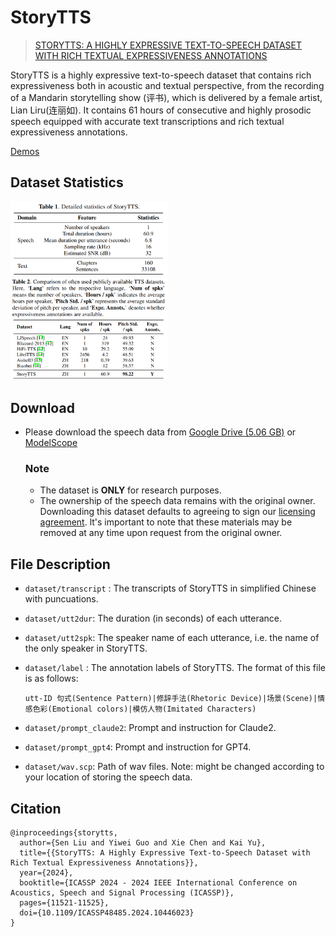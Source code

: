 # StoryTTS

> [STORYTTS: A HIGHLY EXPRESSIVE TEXT-TO-SPEECH DATASET WITH RICH TEXTUAL EXPRESSIVENESS ANNOTATIONS](https://ieeexplore.ieee.org/document/10446023)

StoryTTS is a highly expressive text-to-speech dataset that contains rich expressiveness both in acoustic and textual perspective, from the recording of a Mandarin storytelling show (评书), which is delivered by a female artist, Lian Liru(连丽如). It contains 61 hours of consecutive and highly prosodic speech equipped with accurate text transcriptions and rich textual expressiveness annotations.

[Demos](https://goarsenal.github.io/StoryTTS/)


## Dataset Statistics

<img src="figures/table1.png" alt="table1" style="width: 50%;" />

<img src="figures/table2.png" alt="table2" style="width: 50%;" />

## Download

* Please download the speech data from [Google Drive (5.06 GB)](https://drive.google.com/file/d/1KuD-6c2yxLqPhNJHCaE1jIee-8TjjsB6/view?usp=drive_link) or [ModelScope](https://modelscope.cn/api/v1/datasets/CantabileKwok/StoryTTS/repo?Revision=master&FilePath=StoryTTS.zip)

  ### Note

  * The dataset is **ONLY** for research purposes.
  * The ownership of the speech data remains with the original owner. Downloading this dataset defaults to agreeing to sign our [licensing agreement](storytts_license_agreement.pdf). lt's important to note that these materials may be removed at any time upon request from the original owner.

## File Description

* `dataset/transcript` : The transcripts of StoryTTS in simplified Chinese with puncuations.

* `dataset/utt2dur`: The duration (in seconds) of each utterance.

* `dataset/utt2spk`: The speaker name of each utterance, i.e. the name of the only speaker in StoryTTS.

* `dataset/label` : The annotation labels of StoryTTS. The format of this file is as follows:

  ```
  utt-ID 句式(Sentence Pattern)|修辞手法(Rhetoric Device)|场景(Scene)|情感色彩(Emotional colors)|模仿人物(Imitated Characters)
  ```

* `dataset/prompt_claude2`: Prompt and instruction for Claude2.

* `dataset/prompt_gpt4`: Prompt and instruction for GPT4.

* `dataset/wav.scp`: Path of wav files. Note: might be changed according to your location of storing the speech data.

## Citation

```
@inproceedings{storytts,
  author={Sen Liu and Yiwei Guo and Xie Chen and Kai Yu},
  title={{StoryTTS: A Highly Expressive Text-to-Speech Dataset with Rich Textual Expressiveness Annotations}},
  year={2024},
  booktitle={ICASSP 2024 - 2024 IEEE International Conference on Acoustics, Speech and Signal Processing (ICASSP)},
  pages={11521-11525},
  doi={10.1109/ICASSP48485.2024.10446023}
}
```

